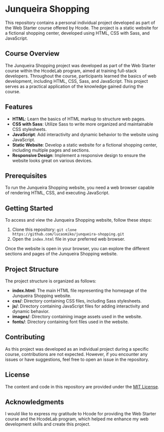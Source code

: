 # Junqueira Shopping

This repository contains a personal individual project developed as part of the Web Starter course offered by Hcode. The project is a static website for a fictional shopping center, developed using HTML, CSS with Sass, and JavaScript.

## Course Overview

The Junqueira Shopping project was developed as part of the Web Starter course within the HcodeLab program, aimed at training full-stack developers. Throughout the course, participants learned the basics of web development, including HTML, CSS, Sass, and JavaScript. This project serves as a practical application of the knowledge gained during the course.

## Features

- **HTML**: Learn the basics of HTML markup to structure web pages.
- **CSS with Sass**: Utilize Sass to write more organized and maintainable CSS stylesheets.
- **JavaScript**: Add interactivity and dynamic behavior to the website using JavaScript.
- **Static Website**: Develop a static website for a fictional shopping center, including multiple pages and sections.
- **Responsive Design**: Implement a responsive design to ensure the website looks great on various devices.

## Prerequisites

To run the Junqueira Shopping website, you need a web browser capable of rendering HTML, CSS, and executing JavaScript.

## Getting Started

To access and view the Junqueira Shopping website, follow these steps:

1. Clone this repository: `git clone https://github.com/lucasmiko/junqueira-shopping.git`
2. Open the `index.html` file in your preferred web browser.

Once the website is open in your browser, you can explore the different sections and pages of the Junqueira Shopping website.

## Project Structure

The project structure is organized as follows:

- **index.html**: The main HTML file representing the homepage of the Junqueira Shopping website.
- **css/**: Directory containing CSS files, including Sass stylesheets.
- **js/**: Directory containing JavaScript files for adding interactivity and dynamic behavior.
- **images/**: Directory containing image assets used in the website.
- **fonts/**: Directory containing font files used in the website.

## Contributing

As this project was developed as an individual project during a specific course, contributions are not expected. However, if you encounter any issues or have suggestions, feel free to open an issue in the repository.

## License

The content and code in this repository are provided under the [MIT License](LICENSE).

## Acknowledgments

I would like to express my gratitude to Hcode for providing the Web Starter course and the HcodeLab program, which helped me enhance my web development skills and create this project.
